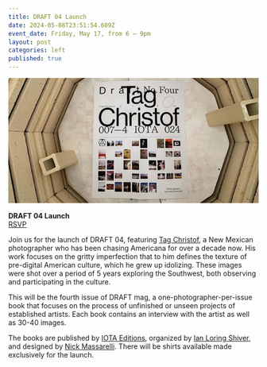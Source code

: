 ```yaml
---
title: DRAFT 04 Launch
date: 2024-05-08T23:51:54.609Z
event_date: Friday, May 17, from 6 – 9pm
layout: post
categories: left
published: true
---
```

![](/assets/img/https___cdn.evbuc.com_images_762660079_1092848501173_1_original.jpeg)

**DRAFT 04 Launch**\
[RSVP](https://www.eventbrite.com/e/draft-04-launch-tickets-901562717357?aff=oddtdtcreator)

Join us for the launch of DRAFT 04, featuring [Tag Christof](https://www.tagchristof.com/), a New Mexican photographer who has been chasing Americana for over a decade now. His work focuses on the gritty imperfection that to him defines the texture of pre-digital American culture, which he grew up idolizing. These images were shot over a period of 5 years exploring the Southwest, both observing and participating in the culture.

This will be the fourth issue of DRAFT mag, a one-photographer-per-issue book that focuses on the process of unfinished or unseen projects of established artists. Each book contains an interview with the artist as well as 30-40 images. 

The books are published by [IOTA Editions](https://iota-editions.com/), organized by [Ian Loring Shiver](https://www.ianloringshiver.com/), and designed by [Nick Massarelli](https://nickmassarelli.com/). There will be shirts available made exclusively for the launch.